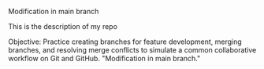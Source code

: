 Modification in main branch

This is the description of my repo

Objective: Practice creating branches for feature development, merging branches, and resolving merge conflicts to simulate a common collaborative workflow on Git and GitHub.
"Modification in main branch."
